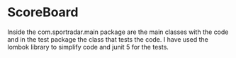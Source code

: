 # ScoreBoard

Inside the com.sportradar.main package are the main classes with the code and in the test package the class that tests the code.
I have used the lombok library to simplify code and junit 5 for the tests.
